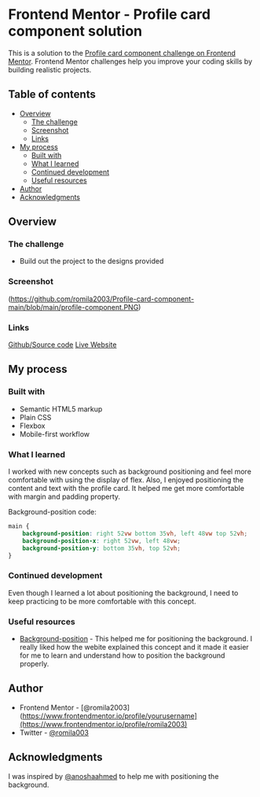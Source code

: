 # Frontend Mentor - Profile card component solution

This is a solution to the [Profile card component challenge on Frontend Mentor](https://www.frontendmentor.io/challenges/profile-card-component-cfArpWshJ). Frontend Mentor challenges help you improve your coding skills by building realistic projects. 

## Table of contents

- [Overview](#overview)
  - [The challenge](#the-challenge)
  - [Screenshot](#screenshot)
  - [Links](#links)
- [My process](#my-process)
  - [Built with](#built-with)
  - [What I learned](#what-i-learned)
  - [Continued development](#continued-development)
  - [Useful resources](#useful-resources)
- [Author](#author)
- [Acknowledgments](#acknowledgments)


## Overview

### The challenge

- Build out the project to the designs provided

### Screenshot

(https://github.com/romila2003/Profile-card-component-main/blob/main/profile-component.PNG)

### Links

  [Github/Source code]([https://your-solution-url.com](https://github.com/romila2003/Profile-card-component-main))
  [Live Website](https://victor-profile-card-component.netlify.app/)

## My process

### Built with

- Semantic HTML5 markup
- Plain CSS
- Flexbox
- Mobile-first workflow

### What I learned

I worked with new concepts such as background positioning and feel more comfortable with using the display of flex. Also, I enjoyed positioning the content and text with the profile card. It helped me get more comfortable with margin and padding property.

Background-position code: 

```css
main {
    background-position: right 52vw bottom 35vh, left 48vw top 52vh;
    background-position-x: right 52vw, left 48vw; 
    background-position-y: bottom 35vh, top 52vh;
}
```

### Continued development

Even though I learned a lot about positioning the background, I need to keep practicing to be more comfortable with this concept. 

### Useful resources

- [Background-position](https://www.w3schools.com/cssref/pr_background-position.asp) - This helped me for positioning the background. I really liked how the webite explained this concept and it made it easier for me to learn and understand how to position the background properly.

## Author

- Frontend Mentor - [@romila2003](https://www.frontendmentor.io/profile/yourusername](https://www.frontendmentor.io/profile/romila2003)
- Twitter - [@romila003](https://www.twitter.com/romila003)

## Acknowledgments

I was inspired by [@anoshaahmed](https://www.frontendmentor.io/profile/anoshaahmed) to help me with positioning the background.
